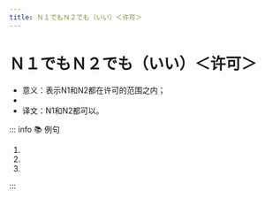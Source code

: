 ```yaml
---
title: Ｎ１でもＮ２でも（いい）＜许可＞
---
```

            
# Ｎ１でもＮ２でも（いい）＜许可＞

* 意义：表示N1和N2都在许可的范围之内；
* <grammer-content sentence="接续：名词 + でも + 名词 + でも + (いい/[大丈夫/だいじょうぶ])；" />
* 译文：N1和N2都可以。

::: info :books: 例句

1. <grammer-content id='1-11-6-0' sentence="[京劇/きょうげき]は[男性/だんせい]**でも**[女性/じょせい]**でもいいんですよ**。" trans="" />
2. <grammer-content id='1-11-6-1' sentence="メール**でも**[電話/でんわ]**でもいいです**。[連絡/れんらく]してください。" trans="" />
3. <grammer-content id='1-11-6-2' sentence="[土曜日/どようび]**でも**[日曜日/にちようび]**でも[大丈夫/だいじょうぶ]です**。" trans="" />

:::
